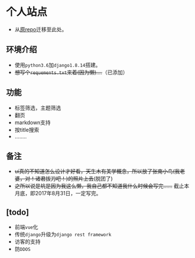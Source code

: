 个人站点
=======

- 从[原repo](https://github.com/handrix/personal_blog)迁移至此处。

环境介绍
-----

- 使用`python3.6`加`django1.8.14`搭建。
- ~~想写个<code>requements.txt</code>来着(因为懒)....~~（已添加）

功能
---

- 标签筛选，主题筛选
- 翻页
- markdown支持
- 按title搜索
- ........

备注
---

- ~~ui真的不知道怎么设计才好看，天生木有美学概念，所以放了张南小鸟(我老婆，对！诸君拔刀吧！)的照片上去~~(脱团了)
- ~~之所以说是坑是因为我这么懒，我自己都不知道我什么时候会写完......~~ 截止本月底，即2017年8月31日，一定写完。

[todo]
----
- 前端`vue`化
- 传统`django`升级为`django rest framework`
- 访客的支持
- 防`DDOS`
